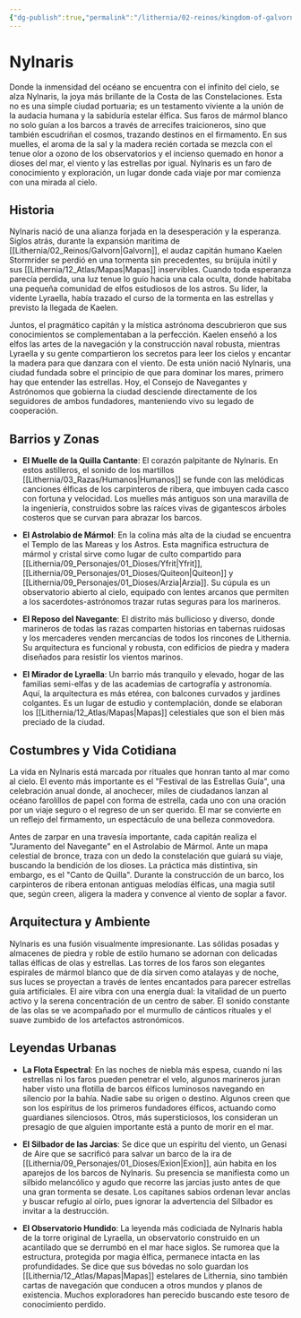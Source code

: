 ```yaml
---
{"dg-publish":true,"permalink":"/lithernia/02-reinos/kingdom-of-galvorn/nylnaris/","title":"Nylnaris","tags":["lithernia","ciudad","Galvorn"]}
---
```


# Nylnaris

Donde la inmensidad del océano se encuentra con el infinito del cielo, se alza Nylnaris, la joya más brillante de la Costa de las Constelaciones. Esta no es una simple ciudad portuaria; es un testamento viviente a la unión de la audacia humana y la sabiduría estelar élfica. Sus faros de mármol blanco no solo guían a los barcos a través de arrecifes traicioneros, sino que también escudriñan el cosmos, trazando destinos en el firmamento. En sus muelles, el aroma de la sal y la madera recién cortada se mezcla con el tenue olor a ozono de los observatorios y el incienso quemado en honor a dioses del mar, el viento y las estrellas por igual. Nylnaris es un faro de conocimiento y exploración, un lugar donde cada viaje por mar comienza con una mirada al cielo.

## Historia

Nylnaris nació de una alianza forjada en la desesperación y la esperanza. Siglos atrás, durante la expansión marítima de [[Lithernia/02_Reinos/Galvorn\|Galvorn]], el audaz capitán humano Kaelen Stormrider se perdió en una tormenta sin precedentes, su brújula inútil y sus [[Lithernia/12_Atlas/Mapas\|Mapas]] inservibles. Cuando toda esperanza parecía perdida, una luz tenue lo guio hacia una cala oculta, donde habitaba una pequeña comunidad de elfos estudiosos de los astros. Su líder, la vidente Lyraella, había trazado el curso de la tormenta en las estrellas y previsto la llegada de Kaelen.

Juntos, el pragmático capitán y la mística astrónoma descubrieron que sus conocimientos se complementaban a la perfección. Kaelen enseñó a los elfos las artes de la navegación y la construcción naval robusta, mientras Lyraella y su gente compartieron los secretos para leer los cielos y encantar la madera para que danzara con el viento. De esta unión nació Nylnaris, una ciudad fundada sobre el principio de que para dominar los mares, primero hay que entender las estrellas. Hoy, el Consejo de Navegantes y Astrónomos que gobierna la ciudad desciende directamente de los seguidores de ambos fundadores, manteniendo vivo su legado de cooperación.

## Barrios y Zonas

- **El Muelle de la Quilla Cantante**: El corazón palpitante de Nylnaris. En estos astilleros, el sonido de los martillos [[Lithernia/03_Razas/Humanos\|Humanos]] se funde con las melódicas canciones élficas de los carpinteros de ribera, que imbuyen cada casco con fortuna y velocidad. Los muelles más antiguos son una maravilla de la ingeniería, construidos sobre las raíces vivas de gigantescos árboles costeros que se curvan para abrazar los barcos.

- **El Astrolabio de Mármol**: En la colina más alta de la ciudad se encuentra el Templo de las Mareas y los Astros. Esta magnífica estructura de mármol y cristal sirve como lugar de culto compartido para [[Lithernia/09_Personajes/01_Dioses/Yfrit\|Yfrit]], [[Lithernia/09_Personajes/01_Dioses/Quiteon\|Quiteon]] y [[Lithernia/09_Personajes/01_Dioses/Arzia\|Arzia]]. Su cúpula es un observatorio abierto al cielo, equipado con lentes arcanos que permiten a los sacerdotes-astrónomos trazar rutas seguras para los marineros.

- **El Reposo del Navegante**: El distrito más bullicioso y diverso, donde marineros de todas las razas comparten historias en tabernas ruidosas y los mercaderes venden mercancías de todos los rincones de Lithernia. Su arquitectura es funcional y robusta, con edificios de piedra y madera diseñados para resistir los vientos marinos.

- **El Mirador de Lyraella**: Un barrio más tranquilo y elevado, hogar de las familias semi-elfas y de las academias de cartografía y astronomía. Aquí, la arquitectura es más etérea, con balcones curvados y jardines colgantes. Es un lugar de estudio y contemplación, donde se elaboran los [[Lithernia/12_Atlas/Mapas\|Mapas]] celestiales que son el bien más preciado de la ciudad.

## Costumbres y Vida Cotidiana

La vida en Nylnaris está marcada por rituales que honran tanto al mar como al cielo. El evento más importante es el "Festival de las Estrellas Guía", una celebración anual donde, al anochecer, miles de ciudadanos lanzan al océano farolillos de papel con forma de estrella, cada uno con una oración por un viaje seguro o el regreso de un ser querido. El mar se convierte en un reflejo del firmamento, un espectáculo de una belleza conmovedora.

Antes de zarpar en una travesía importante, cada capitán realiza el "Juramento del Navegante" en el Astrolabio de Mármol. Ante un mapa celestial de bronce, traza con un dedo la constelación que guiará su viaje, buscando la bendición de los dioses. La práctica más distintiva, sin embargo, es el "Canto de Quilla". Durante la construcción de un barco, los carpinteros de ribera entonan antiguas melodías élficas, una magia sutil que, según creen, aligera la madera y convence al viento de soplar a favor.

## Arquitectura y Ambiente

Nylnaris es una fusión visualmente impresionante. Las sólidas posadas y almacenes de piedra y roble de estilo humano se adornan con delicadas tallas élficas de olas y estrellas. Las torres de los faros son elegantes espirales de mármol blanco que de día sirven como atalayas y de noche, sus luces se proyectan a través de lentes encantados para parecer estrellas guía artificiales. El aire vibra con una energía dual: la vitalidad de un puerto activo y la serena concentración de un centro de saber. El sonido constante de las olas se ve acompañado por el murmullo de cánticos rituales y el suave zumbido de los artefactos astronómicos.

## Leyendas Urbanas

- **La Flota Espectral**: En las noches de niebla más espesa, cuando ni las estrellas ni los faros pueden penetrar el velo, algunos marineros juran haber visto una flotilla de barcos élficos luminosos navegando en silencio por la bahía. Nadie sabe su origen o destino. Algunos creen que son los espíritus de los primeros fundadores élficos, actuando como guardianes silenciosos. Otros, más supersticiosos, los consideran un presagio de que alguien importante está a punto de morir en el mar.

- **El Silbador de las Jarcias**: Se dice que un espíritu del viento, un Genasi de Aire que se sacrificó para salvar un barco de la ira de [[Lithernia/09_Personajes/01_Dioses/Exion\|Exion]], aún habita en los aparejos de los barcos de Nylnaris. Su presencia se manifiesta como un silbido melancólico y agudo que recorre las jarcias justo antes de que una gran tormenta se desate. Los capitanes sabios ordenan levar anclas y buscar refugio al oírlo, pues ignorar la advertencia del Silbador es invitar a la destrucción.

- **El Observatorio Hundido**: La leyenda más codiciada de Nylnaris habla de la torre original de Lyraella, un observatorio construido en un acantilado que se derrumbó en el mar hace siglos. Se rumorea que la estructura, protegida por magia élfica, permanece intacta en las profundidades. Se dice que sus bóvedas no solo guardan los [[Lithernia/12_Atlas/Mapas\|Mapas]] estelares de Lithernia, sino también cartas de navegación que conducen a otros mundos y planos de existencia. Muchos exploradores han perecido buscando este tesoro de conocimiento perdido.